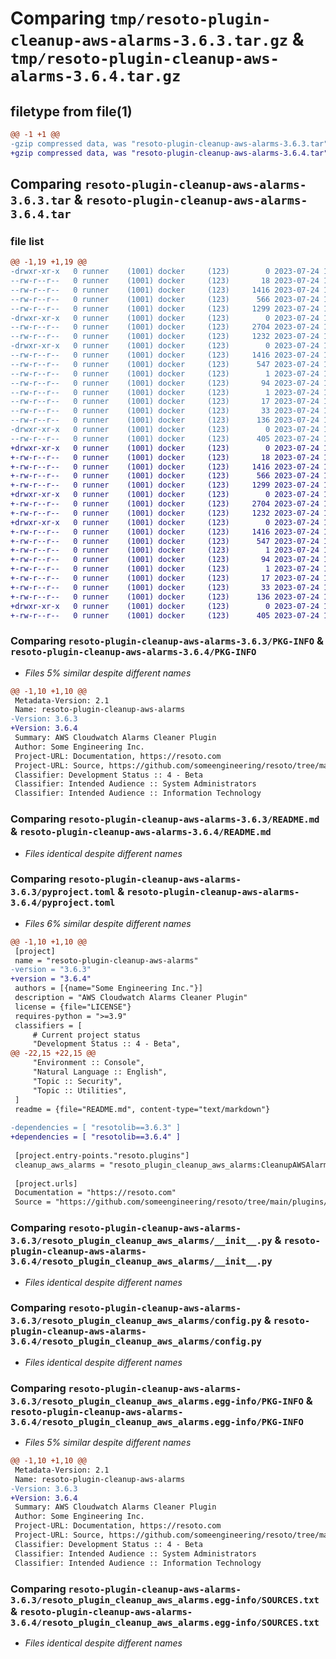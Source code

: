 # Comparing `tmp/resoto-plugin-cleanup-aws-alarms-3.6.3.tar.gz` & `tmp/resoto-plugin-cleanup-aws-alarms-3.6.4.tar.gz`

## filetype from file(1)

```diff
@@ -1 +1 @@
-gzip compressed data, was "resoto-plugin-cleanup-aws-alarms-3.6.3.tar", last modified: Mon Jul 24 12:10:36 2023, max compression
+gzip compressed data, was "resoto-plugin-cleanup-aws-alarms-3.6.4.tar", last modified: Mon Jul 24 18:30:32 2023, max compression
```

## Comparing `resoto-plugin-cleanup-aws-alarms-3.6.3.tar` & `resoto-plugin-cleanup-aws-alarms-3.6.4.tar`

### file list

```diff
@@ -1,19 +1,19 @@
-drwxr-xr-x   0 runner    (1001) docker     (123)        0 2023-07-24 12:10:36.343462 resoto-plugin-cleanup-aws-alarms-3.6.3/
--rw-r--r--   0 runner    (1001) docker     (123)       18 2023-07-24 12:06:38.000000 resoto-plugin-cleanup-aws-alarms-3.6.3/MANIFEST.in
--rw-r--r--   0 runner    (1001) docker     (123)     1416 2023-07-24 12:10:36.343462 resoto-plugin-cleanup-aws-alarms-3.6.3/PKG-INFO
--rw-r--r--   0 runner    (1001) docker     (123)      566 2023-07-24 12:06:38.000000 resoto-plugin-cleanup-aws-alarms-3.6.3/README.md
--rw-r--r--   0 runner    (1001) docker     (123)     1299 2023-07-24 12:06:38.000000 resoto-plugin-cleanup-aws-alarms-3.6.3/pyproject.toml
-drwxr-xr-x   0 runner    (1001) docker     (123)        0 2023-07-24 12:10:36.343462 resoto-plugin-cleanup-aws-alarms-3.6.3/resoto_plugin_cleanup_aws_alarms/
--rw-r--r--   0 runner    (1001) docker     (123)     2704 2023-07-24 12:06:38.000000 resoto-plugin-cleanup-aws-alarms-3.6.3/resoto_plugin_cleanup_aws_alarms/__init__.py
--rw-r--r--   0 runner    (1001) docker     (123)     1232 2023-07-24 12:06:38.000000 resoto-plugin-cleanup-aws-alarms-3.6.3/resoto_plugin_cleanup_aws_alarms/config.py
-drwxr-xr-x   0 runner    (1001) docker     (123)        0 2023-07-24 12:10:36.343462 resoto-plugin-cleanup-aws-alarms-3.6.3/resoto_plugin_cleanup_aws_alarms.egg-info/
--rw-r--r--   0 runner    (1001) docker     (123)     1416 2023-07-24 12:10:36.000000 resoto-plugin-cleanup-aws-alarms-3.6.3/resoto_plugin_cleanup_aws_alarms.egg-info/PKG-INFO
--rw-r--r--   0 runner    (1001) docker     (123)      547 2023-07-24 12:10:36.000000 resoto-plugin-cleanup-aws-alarms-3.6.3/resoto_plugin_cleanup_aws_alarms.egg-info/SOURCES.txt
--rw-r--r--   0 runner    (1001) docker     (123)        1 2023-07-24 12:10:36.000000 resoto-plugin-cleanup-aws-alarms-3.6.3/resoto_plugin_cleanup_aws_alarms.egg-info/dependency_links.txt
--rw-r--r--   0 runner    (1001) docker     (123)       94 2023-07-24 12:10:36.000000 resoto-plugin-cleanup-aws-alarms-3.6.3/resoto_plugin_cleanup_aws_alarms.egg-info/entry_points.txt
--rw-r--r--   0 runner    (1001) docker     (123)        1 2023-07-24 12:08:16.000000 resoto-plugin-cleanup-aws-alarms-3.6.3/resoto_plugin_cleanup_aws_alarms.egg-info/not-zip-safe
--rw-r--r--   0 runner    (1001) docker     (123)       17 2023-07-24 12:10:36.000000 resoto-plugin-cleanup-aws-alarms-3.6.3/resoto_plugin_cleanup_aws_alarms.egg-info/requires.txt
--rw-r--r--   0 runner    (1001) docker     (123)       33 2023-07-24 12:10:36.000000 resoto-plugin-cleanup-aws-alarms-3.6.3/resoto_plugin_cleanup_aws_alarms.egg-info/top_level.txt
--rw-r--r--   0 runner    (1001) docker     (123)      136 2023-07-24 12:10:36.343462 resoto-plugin-cleanup-aws-alarms-3.6.3/setup.cfg
-drwxr-xr-x   0 runner    (1001) docker     (123)        0 2023-07-24 12:10:36.343462 resoto-plugin-cleanup-aws-alarms-3.6.3/test/
--rw-r--r--   0 runner    (1001) docker     (123)      405 2023-07-24 12:06:38.000000 resoto-plugin-cleanup-aws-alarms-3.6.3/test/test_config.py
+drwxr-xr-x   0 runner    (1001) docker     (123)        0 2023-07-24 18:30:32.567328 resoto-plugin-cleanup-aws-alarms-3.6.4/
+-rw-r--r--   0 runner    (1001) docker     (123)       18 2023-07-24 18:25:53.000000 resoto-plugin-cleanup-aws-alarms-3.6.4/MANIFEST.in
+-rw-r--r--   0 runner    (1001) docker     (123)     1416 2023-07-24 18:30:32.567328 resoto-plugin-cleanup-aws-alarms-3.6.4/PKG-INFO
+-rw-r--r--   0 runner    (1001) docker     (123)      566 2023-07-24 18:25:53.000000 resoto-plugin-cleanup-aws-alarms-3.6.4/README.md
+-rw-r--r--   0 runner    (1001) docker     (123)     1299 2023-07-24 18:25:53.000000 resoto-plugin-cleanup-aws-alarms-3.6.4/pyproject.toml
+drwxr-xr-x   0 runner    (1001) docker     (123)        0 2023-07-24 18:30:32.567328 resoto-plugin-cleanup-aws-alarms-3.6.4/resoto_plugin_cleanup_aws_alarms/
+-rw-r--r--   0 runner    (1001) docker     (123)     2704 2023-07-24 18:25:53.000000 resoto-plugin-cleanup-aws-alarms-3.6.4/resoto_plugin_cleanup_aws_alarms/__init__.py
+-rw-r--r--   0 runner    (1001) docker     (123)     1232 2023-07-24 18:25:53.000000 resoto-plugin-cleanup-aws-alarms-3.6.4/resoto_plugin_cleanup_aws_alarms/config.py
+drwxr-xr-x   0 runner    (1001) docker     (123)        0 2023-07-24 18:30:32.567328 resoto-plugin-cleanup-aws-alarms-3.6.4/resoto_plugin_cleanup_aws_alarms.egg-info/
+-rw-r--r--   0 runner    (1001) docker     (123)     1416 2023-07-24 18:30:32.000000 resoto-plugin-cleanup-aws-alarms-3.6.4/resoto_plugin_cleanup_aws_alarms.egg-info/PKG-INFO
+-rw-r--r--   0 runner    (1001) docker     (123)      547 2023-07-24 18:30:32.000000 resoto-plugin-cleanup-aws-alarms-3.6.4/resoto_plugin_cleanup_aws_alarms.egg-info/SOURCES.txt
+-rw-r--r--   0 runner    (1001) docker     (123)        1 2023-07-24 18:30:32.000000 resoto-plugin-cleanup-aws-alarms-3.6.4/resoto_plugin_cleanup_aws_alarms.egg-info/dependency_links.txt
+-rw-r--r--   0 runner    (1001) docker     (123)       94 2023-07-24 18:30:32.000000 resoto-plugin-cleanup-aws-alarms-3.6.4/resoto_plugin_cleanup_aws_alarms.egg-info/entry_points.txt
+-rw-r--r--   0 runner    (1001) docker     (123)        1 2023-07-24 18:27:48.000000 resoto-plugin-cleanup-aws-alarms-3.6.4/resoto_plugin_cleanup_aws_alarms.egg-info/not-zip-safe
+-rw-r--r--   0 runner    (1001) docker     (123)       17 2023-07-24 18:30:32.000000 resoto-plugin-cleanup-aws-alarms-3.6.4/resoto_plugin_cleanup_aws_alarms.egg-info/requires.txt
+-rw-r--r--   0 runner    (1001) docker     (123)       33 2023-07-24 18:30:32.000000 resoto-plugin-cleanup-aws-alarms-3.6.4/resoto_plugin_cleanup_aws_alarms.egg-info/top_level.txt
+-rw-r--r--   0 runner    (1001) docker     (123)      136 2023-07-24 18:30:32.567328 resoto-plugin-cleanup-aws-alarms-3.6.4/setup.cfg
+drwxr-xr-x   0 runner    (1001) docker     (123)        0 2023-07-24 18:30:32.567328 resoto-plugin-cleanup-aws-alarms-3.6.4/test/
+-rw-r--r--   0 runner    (1001) docker     (123)      405 2023-07-24 18:25:53.000000 resoto-plugin-cleanup-aws-alarms-3.6.4/test/test_config.py
```

### Comparing `resoto-plugin-cleanup-aws-alarms-3.6.3/PKG-INFO` & `resoto-plugin-cleanup-aws-alarms-3.6.4/PKG-INFO`

 * *Files 5% similar despite different names*

```diff
@@ -1,10 +1,10 @@
 Metadata-Version: 2.1
 Name: resoto-plugin-cleanup-aws-alarms
-Version: 3.6.3
+Version: 3.6.4
 Summary: AWS Cloudwatch Alarms Cleaner Plugin
 Author: Some Engineering Inc.
 Project-URL: Documentation, https://resoto.com
 Project-URL: Source, https://github.com/someengineering/resoto/tree/main/plugins/cleanup_aws_alarms
 Classifier: Development Status :: 4 - Beta
 Classifier: Intended Audience :: System Administrators
 Classifier: Intended Audience :: Information Technology
```

### Comparing `resoto-plugin-cleanup-aws-alarms-3.6.3/README.md` & `resoto-plugin-cleanup-aws-alarms-3.6.4/README.md`

 * *Files identical despite different names*

### Comparing `resoto-plugin-cleanup-aws-alarms-3.6.3/pyproject.toml` & `resoto-plugin-cleanup-aws-alarms-3.6.4/pyproject.toml`

 * *Files 6% similar despite different names*

```diff
@@ -1,10 +1,10 @@
 [project]
 name = "resoto-plugin-cleanup-aws-alarms"
-version = "3.6.3"
+version = "3.6.4"
 authors = [{name="Some Engineering Inc."}]
 description = "AWS Cloudwatch Alarms Cleaner Plugin"
 license = {file="LICENSE"}
 requires-python = ">=3.9"
 classifiers = [
     # Current project status
     "Development Status :: 4 - Beta",
@@ -22,15 +22,15 @@
     "Environment :: Console",
     "Natural Language :: English",
     "Topic :: Security",
     "Topic :: Utilities",
 ]
 readme = {file="README.md", content-type="text/markdown"}
 
-dependencies = [ "resotolib==3.6.3" ]
+dependencies = [ "resotolib==3.6.4" ]
 
 [project.entry-points."resoto.plugins"]
 cleanup_aws_alarms = "resoto_plugin_cleanup_aws_alarms:CleanupAWSAlarmsPlugin"
 
 [project.urls]
 Documentation = "https://resoto.com"
 Source = "https://github.com/someengineering/resoto/tree/main/plugins/cleanup_aws_alarms"
```

### Comparing `resoto-plugin-cleanup-aws-alarms-3.6.3/resoto_plugin_cleanup_aws_alarms/__init__.py` & `resoto-plugin-cleanup-aws-alarms-3.6.4/resoto_plugin_cleanup_aws_alarms/__init__.py`

 * *Files identical despite different names*

### Comparing `resoto-plugin-cleanup-aws-alarms-3.6.3/resoto_plugin_cleanup_aws_alarms/config.py` & `resoto-plugin-cleanup-aws-alarms-3.6.4/resoto_plugin_cleanup_aws_alarms/config.py`

 * *Files identical despite different names*

### Comparing `resoto-plugin-cleanup-aws-alarms-3.6.3/resoto_plugin_cleanup_aws_alarms.egg-info/PKG-INFO` & `resoto-plugin-cleanup-aws-alarms-3.6.4/resoto_plugin_cleanup_aws_alarms.egg-info/PKG-INFO`

 * *Files 5% similar despite different names*

```diff
@@ -1,10 +1,10 @@
 Metadata-Version: 2.1
 Name: resoto-plugin-cleanup-aws-alarms
-Version: 3.6.3
+Version: 3.6.4
 Summary: AWS Cloudwatch Alarms Cleaner Plugin
 Author: Some Engineering Inc.
 Project-URL: Documentation, https://resoto.com
 Project-URL: Source, https://github.com/someengineering/resoto/tree/main/plugins/cleanup_aws_alarms
 Classifier: Development Status :: 4 - Beta
 Classifier: Intended Audience :: System Administrators
 Classifier: Intended Audience :: Information Technology
```

### Comparing `resoto-plugin-cleanup-aws-alarms-3.6.3/resoto_plugin_cleanup_aws_alarms.egg-info/SOURCES.txt` & `resoto-plugin-cleanup-aws-alarms-3.6.4/resoto_plugin_cleanup_aws_alarms.egg-info/SOURCES.txt`

 * *Files identical despite different names*

